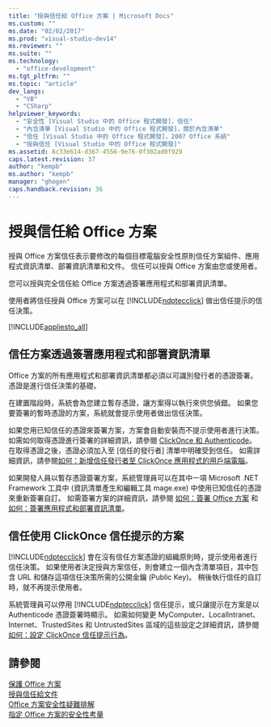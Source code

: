 ```yaml
---
title: "授與信任給 Office 方案 | Microsoft Docs"
ms.custom: ""
ms.date: "02/02/2017"
ms.prod: "visual-studio-dev14"
ms.reviewer: ""
ms.suite: ""
ms.technology: 
  - "office-development"
ms.tgt_pltfrm: ""
ms.topic: "article"
dev_langs: 
  - "VB"
  - "CSharp"
helpviewer_keywords: 
  - "安全性 [Visual Studio 中的 Office 程式開發]，信任"
  - "內含清單 [Visual Studio 中的 Office 程式開發]，關於內含清單"
  - "信任 [Visual Studio 中的 Office 程式開發]，2007 Office 系統"
  - "授與信任 [Visual Studio 中的 Office 程式開發]"
ms.assetid: 6c33e614-d367-4556-9e76-0f302ad0f929
caps.latest.revision: 37
author: "kempb"
ms.author: "kempb"
manager: "ghogen"
caps.handback.revision: 36
---
```

# 授與信任給 Office 方案
  授與 Office 方案信任表示要修改的每個目標電腦安全性原則信任方案組件、應用程式資訊清單、部署資訊清單和文件。  信任可以授與 Office 方案由您或使用者。  
  
 您可以授與完全信任給 Office 方案透過簽署應用程式和部署資訊清單。  
  
 使用者將信任授與 Office 方案可以在 [!INCLUDE[ndptecclick](../vsto/includes/ndptecclick-md.md)] 做出信任提示的信任決策。  
  
 [!INCLUDE[appliesto_all](../vsto/includes/appliesto-all-md.md)]  
  
##  <a name="Signing"></a> 信任方案透過簽署應用程式和部署資訊清單  
 Office 方案的所有應用程式和部署資訊清單都必須以可識別發行者的憑證簽署。  憑證是進行信任決策的基礎。  
  
 在建置階段時，系統會為您建立暫存憑證，讓方案得以執行來供您偵錯。  如果您要簽署的暫時憑證的方案，系統就會提示使用者做出信任決策。  
  
 如果您用已知信任的憑證來簽署方案，方案會自動安裝而不提示使用者進行決策。  如需如何取得憑證進行簽署的詳細資訊，請參閱 [ClickOnce 和 Authenticode](../deployment/clickonce-and-authenticode.md)。  在取得憑證之後，憑證必須加入至 \[信任的發行者\] 清單中明確受到信任。  如需詳細資訊，請參閱[如何：新增信任發行者至 ClickOnce 應用程式的用戶端電腦](../Topic/How%20to:%20Add%20a%20Trusted%20Publisher%20to%20a%20Client%20Computer%20for%20ClickOnce%20Applications.md)。  
  
 如果開發人員以暫存憑證簽署方案，系統管理員可以在其中一項 Microsoft .NET Framework 工具中 \(資訊清單產生和編輯工具 mage.exe\) 中使用已知信任的憑證來重新簽署自訂。  如需簽署方案的詳細資訊，請參閱 [如何：簽署 Office 方案](../vsto/how-to-sign-office-solutions.md) 和 [如何：簽署應用程式和部署資訊清單](../Topic/How%20to:%20Sign%20Application%20and%20Deployment%20Manifests.md)。  
  
##  <a name="TrustPrompt"></a> 信任使用 ClickOnce 信任提示的方案  
 [!INCLUDE[ndptecclick](../vsto/includes/ndptecclick-md.md)] 會在沒有信任方案憑證的組織原則時，提示使用者進行信任決策。  如果使用者決定授與方案信任，則會建立一個內含清單項目，其中包含 URL 和儲存這項信任決策所需的公開金鑰 \(Public Key\)。  稍後執行信任的自訂時，就不再提示使用者。  
  
 系統管理員可以停用 [!INCLUDE[ndptecclick](../vsto/includes/ndptecclick-md.md)] 信任提示，或只讓提示在方案是以 Authenticode 憑證簽署時顯示。  如需如何變更 MyComputer、LocalIntranet、Internet、TrustedSites 和 UntrustedSites 區域的這些設定之詳細資訊，請參閱 [如何：設定 ClickOnce 信任提示行為](../Topic/How%20to:%20Configure%20the%20ClickOnce%20Trust%20Prompt%20Behavior.md)。  
  
## 請參閱  
 [保護 Office 方案](../vsto/securing-office-solutions.md)   
 [授與信任給文件](../vsto/granting-trust-to-documents.md)   
 [Office 方案安全性疑難排解](../vsto/troubleshooting-office-solution-security.md)   
 [指定 Office 方案的安全性考量](../vsto/specific-security-considerations-for-office-solutions.md)  
  
  